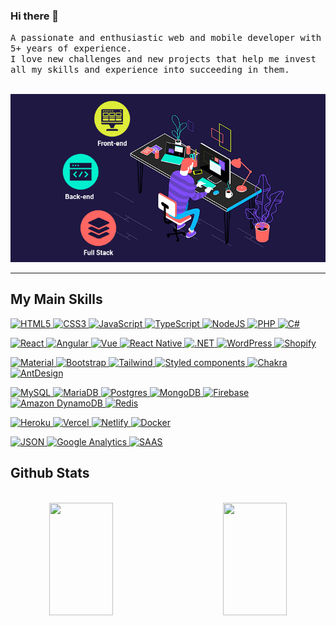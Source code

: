 ### Hi there 👋

<samp>
A passionate and enthusiastic web and mobile developer with 5+ years of experience.<br />
I love new challenges and new projects that help me invest all my skills and experience into succeeding in them.
</samp>
<br>
<br>

<p align="center">
  <img src="https://github.com/rising-dragon401/rising-dragon401/blob/main/Logo.gif" />
</p>

<hr />

## My Main Skills

<p>
  <a href="https://developer.mozilla.org/en-US/docs/Glossary/HTML5" rel="nofollow">
    <img alt="HTML5" src="https://img.shields.io/badge/HTML5-E34F26?style=for-the-badge&logo=html5&logoColor=white" data-canonical-src="https://img.shields.io/badge/HTML5-E34F26?style=for-the-badge&logo=html5&logoColor=white" style="max-width: 100%;"/>
  </a>
  <a href="https://developer.mozilla.org/en-US/docs/Web/CSS" rel="nofollow">
    <img alt="CSS3" src="https://img.shields.io/badge/CSS3-1572B6?style=for-the-badge&logo=css3&logoColor=white" data-canonical-src="https://img.shields.io/badge/CSS3-1572B6?style=for-the-badge&logo=css3&logoColor=white" style="max-width: 100%;"/>
  </a>
  <a href="https://developer.mozilla.org/en-US/docs/Web/JavaScript" rel="nofollow">
    <img alt="JavaScript" src="https://img.shields.io/badge/JavaScript-323330?style=for-the-badge&logo=javascript&logoColor=F7DF1E" data-canonical-src="https://img.shields.io/badge/JavaScript-323330?style=for-the-badge&logo=javascript&logoColor=F7DF1E" style="max-width: 100%;"/>
  </a>
  <a href="https://www.typescriptlang.org/" rel="nofollow">
    <img alt="TypeScript" src="https://img.shields.io/badge/TypeScript-007ACC?style=for-the-badge&logo=typescript&logoColor=white" data-canonical-src="https://img.shields.io/badge/TypeScript-007ACC?style=for-the-badge&logo=typescript&logoColor=white" style="max-width: 100%;"/>
  </a>
  <a href="https://nodejs.org/en/" rel="nofollow">
   <img alt="NodeJS" src="https://img.shields.io/badge/Node.js-339933?style=for-the-badge&logo=nodedotjs&logoColor=white" data-canonical-src="https://img.shields.io/badge/Node.js-339933?style=for-the-badge&logo=nodedotjs&logoColor=white" style="max-width: 100%;"/>
  </a>
  <a href="https://www.php.net/" rel="nofollow">
   <img alt="PHP" src="https://img.shields.io/badge/PHP-777BB4?style=for-the-badge&logo=php&logoColor=white" data-canonical-src="https://img.shields.io/badge/PHP-777BB4?style=for-the-badge&logo=php&logoColor=white" style="max-width: 100%;"/>
  </a>
  <a href="https://learn.microsoft.com/en-us/dotnet/csharp/tour-of-csharp/" rel="nofollow">
   <img alt="C#" src="https://img.shields.io/badge/C%23-239120?style=for-the-badge&logo=c-sharp&logoColor=white" data-canonical-src="	https://img.shields.io/badge/C%23-239120?style=for-the-badge&logo=c-sharp&logoColor=white" style="max-width: 100%;"/>
  </a>
</p>

<p>
  <a href="https://reactjs.org/" rel="nofollow">
    <img alt="React" src="https://img.shields.io/badge/React-20232A?style=for-the-badge&logo=react&logoColor=61DAFB" data-canonical-src="https://img.shields.io/badge/React-20232A?style=for-the-badge&logo=react&logoColor=61DAFB" style="max-width: 100%;"/>
  </a>
  <a href="https://angular.io/" rel="nofollow">
    <img alt="Angular" src="https://img.shields.io/badge/Angular-DD0031?style=for-the-badge&logo=angular&logoColor=white" data-canonical-src="https://img.shields.io/badge/Angular-DD0031?style=for-the-badge&logo=angular&logoColor=white" style="max-width: 100%;"/>
  </a>
  <a href="https://vuejs.org/" rel="nofollow">
    <img alt="Vue" src="https://img.shields.io/badge/Vue.js-35495E?style=for-the-badge&logo=vuedotjs&logoColor=4FC08D" data-canonical-src="https://img.shields.io/badge/Vue.js-35495E?style=for-the-badge&logo=vuedotjs&logoColor=4FC08D" style="max-width: 100%;"/>
  </a>
  <a href="https://reactnative.dev/" rel="nofollow">
    <img alt="React Native" src="https://img.shields.io/badge/react_native-%2320232a.svg?style=for-the-badge&logo=react&logoColor=%2361DAFB" data-canonical-src="https://img.shields.io/badge/react_native-%2320232a.svg?style=for-the-badge&logo=react&logoColor=%2361DAFB" style="max-width: 100%;"/>
  </a>
  <a href="https://dotnet.microsoft.com/" rel="nofollow">
    <img alt=".NET" src="https://img.shields.io/badge/.NET-512BD4?style=for-the-badge&logo=dotnet&logoColor=white" data-canonical-src="https://img.shields.io/badge/.NET-512BD4?style=for-the-badge&logo=dotnet&logoColor=white" style="max-width: 100%;"/>
  </a>
  <a href="https://wordpress.com/" rel="nofollow">
    <img alt="WordPress" src="https://img.shields.io/badge/Wordpress-21759B?style=for-the-badge&logo=wordpress&logoColor=white" data-canonical-src="https://img.shields.io/badge/Wordpress-21759B?style=for-the-badge&logo=wordpress&logoColor=white" style="max-width: 100%;"/>
  </a>
  <a href="https://www.shopify.com/" rel="nofollow">
    <img alt="Shopify" src="https://img.shields.io/badge/shopify-8DB543?style=for-the-badge&logo=Shopify&logoColor=white" data-canonical-src="https://img.shields.io/badge/shopify-8DB543?style=for-the-badge&logo=Shopify&logoColor=white" style="max-width: 100%;"/>
  </a>
</p>

<p>
  <a target="_blank" rel="noopener noreferrer" href="">
    <img src="https://img.shields.io/badge/Material%20UI-007FFF?style=for-the-badge&logo=mui&logoColor=white" alt="Material" data-canonical-src="https://img.shields.io/badge/Material%20UI-007FFF?style=for-the-badge&logo=mui&logoColor=white"/>
  </a>
  <a target="_blank" rel="noopener noreferrer" href="">
    <img src="https://img.shields.io/badge/Bootstrap-563D7C?style=for-the-badge&logo=bootstrap&logoColor=white" alt="Bootstrap" data-canonical-src="https://img.shields.io/badge/Bootstrap-563D7C?style=for-the-badge&logo=bootstrap&logoColor=white"/>
  </a>
  <a target="_blank" rel="noopener noreferrer" href="">
    <img src="https://img.shields.io/badge/Tailwind_CSS-38B2AC?style=for-the-badge&logo=tailwind-css&logoColor=white" alt="Tailwind" data-canonical-src="https://img.shields.io/badge/Tailwind_CSS-38B2AC?style=for-the-badge&logo=tailwind-css&logoColor=white"/>
  </a>
  <a target="_blank" rel="noopener noreferrer" href="">
    <img src="https://img.shields.io/badge/styled--components-DB7093?style=for-the-badge&logo=styled-components&logoColor=white" alt="Styled components" data-canonical-src="https://img.shields.io/badge/styled--components-DB7093?style=for-the-badge&logo=styled-components&logoColor=white"/>
  </a>
  <a target="_blank" rel="noopener noreferrer" href="">
    <img src="https://img.shields.io/badge/Chakra--UI-319795?style=for-the-badge&logo=chakra-ui&logoColor=white" alt="Chakra" data-canonical-src="https://img.shields.io/badge/Chakra--UI-319795?style=for-the-badge&logo=chakra-ui&logoColor=white"/>
  </a>
  <a target="_blank" rel="noopener noreferrer" href="">
    <img src="https://img.shields.io/badge/Ant%20Design-1890FF?style=for-the-badge&logo=antdesign&logoColor=white" alt="AntDesign" data-canonical-src="https://img.shields.io/badge/Ant%20Design-1890FF?style=for-the-badge&logo=antdesign&logoColor=white"/>
  </a>
</p>

<p>
  <a href="https://www.mysql.com/" rel="nofollow">
    <img alt="MySQL" src="https://img.shields.io/badge/MySQL-005C84?style=for-the-badge&logo=mysql&logoColor=white" data-canonical-src="https://img.shields.io/badge/MySQL-005C84?style=for-the-badge&logo=mysql&logoColor=white" style="max-width: 100%;"/>
  </a>
  <a href="https://mariadb.com/" rel="nofollow">
    <img alt="MariaDB" src="https://img.shields.io/badge/MariaDB-003545?style=for-the-badge&logo=mariadb&logoColor=white" data-canonical-src="https://img.shields.io/badge/MariaDB-003545?style=for-the-badge&logo=mariadb&logoColor=white" style="max-width: 100%;"/>
  </a>
  <a href="https://www.postgresql.org/" rel="nofollow">
    <img alt="Postgres" src="https://img.shields.io/badge/postgres-%23316192.svg?style=for-the-badge&logo=postgresql&logoColor=white" data-canonical-src="https://img.shields.io/badge/postgres-%23316192.svg?style=for-the-badge&logo=postgresql&logoColor=white" style="max-width: 100%;"/>
  </a>
  <a href="https://www.mongodb.com/" rel="nofollow">
    <img alt="MongoDB" src="https://img.shields.io/badge/MongoDB-4EA94B?style=for-the-badge&logo=mongodb&logoColor=white" data-canonical-src="https://img.shields.io/badge/MongoDB-4EA94B?style=for-the-badge&logo=mongodb&logoColor=white" style="max-width: 100%;"/>
  </a>
  <a href="https://firebase.google.com/" rel="nofollow">
    <img alt="Firebase" src="https://img.shields.io/badge/Firebase-039BE5?style=for-the-badge&logo=Firebase&logoColor=white" data-canonical-src="https://img.shields.io/badge/Firebase-039BE5?style=for-the-badge&logo=Firebase&logoColor=white" style="max-width: 100%;"/>
  </a>
  <a href="https://aws.amazon.com/dynamodb/" rel="nofollow">
    <img alt="Amazon DynamoDB" src="https://img.shields.io/badge/Amazon%20DynamoDB-4053D6?style=for-the-badge&logo=Amazon%20DynamoDB&logoColor=white" data-canonical-src="https://img.shields.io/badge/Amazon%20DynamoDB-4053D6?style=for-the-badge&logo=Amazon%20DynamoDB&logoColor=white" style="max-width: 100%;"/>
  </a>
  <a href="https://redis.io/" rel="nofollow">
    <img alt="Redis" src="https://img.shields.io/badge/redis-%23DD0031.svg?&style=for-the-badge&logo=redis&logoColor=white" data-canonical-src="https://img.shields.io/badge/redis-%23DD0031.svg?&style=for-the-badge&logo=redis&logoColor=white" style="max-width: 100%;"/>
  </a>
</p>

<p>
  <a target="_blank" rel="noopener noreferrer" href="">
    <img src="https://img.shields.io/badge/-Heroku-430098?style=flat&amp;logo=heroku" alt="Heroku" data-canonical-src="https://img.shields.io/badge/-Heroku-430098?style=flat&amp;logo=heroku" style="max-width: auto; height: 23px;"/>
  </a>
  <a target="_blank" rel="noopener noreferrer" href="">
    <img src="https://img.shields.io/badge/Vercel-000000?style=for-the-badge&logo=vercel&logoColor=white" alt="Vercel" data-canonical-src="https://img.shields.io/badge/Vercel-000000?style=for-the-badge&logo=vercel&logoColor=white" style="height:20px; max-width: auto; height: 23px;"/>
  </a>
  <a target="_blank" rel="noopener noreferrer" href="">
    <img src="https://img.shields.io/badge/-Netlify-00C7B7?style=for-the-badge&logo=netlify&logoColor=white" alt="Netlify" data-canonical-src="https://img.shields.io/badge/-Netlify-00C7B7?style=flat&amp;logo=netlify&amp;logoColor=white" style="max-width: auto; height: 23px;"/>
  </a>
  <a target="_blank" rel="noopener noreferrer" href="">
    <img src="https://img.shields.io/badge/Docker-100000?style=for-the-badge&logo=docker&logoColor=white" alt="Docker" data-canonical-src="https://img.shields.io/badge/Docker-100000?=flat&amp;logo=Docker&amp;logoColor=white" style="max-width: auto; height: 23px;"/>
  </a>
</p>

<p>
  <a target="_blank" rel="noopener noreferrer" href="">
    <img alt="JSON" src="https://img.shields.io/badge/json-5E5C5C?style=for-the-badge&logo=json&logoColor=white" data-canonical-src="https://img.shields.io/badge/json-5E5C5C?style=for-the-badge&logo=json&logoColor=white" style="max-width: auto; height: 23px;"/>
  </a>
  <a target="_blank" rel="noopener noreferrer" href="">
    <img alt="Google Analytics" src="https://img.shields.io/badge/Google%20Analytics-E37400?style=for-the-badge&logo=google%20analytics&logoColor=white" data-canonical-src="https://img.shields.io/badge/Google%20Analytics-E37400?style=for-the-badge&logo=google%20analytics&logoColor=white" style="max-width: auto; height: 23px;"/>
  </a>
  <a target="_blank" rel="noopener noreferrer" href="">
    <img alt="SAAS" src="https://img.shields.io/badge/Sass-CC6699?style=for-the-badge&logo=sass&logoColor=white" data-canonical-src="https://img.shields.io/badge/Sass-CC6699?style=for-the-badge&logo=sass&logoColor=white" style="max-width: auto; height: 23px;"/>
  </a>
</p>

## Github Stats

<br>
<div align=center>
  <a href="#" title="Go to Source">
    <img height="180em" align="left" width="45%" src="https://github-readme-stats.vercel.app/api?username=rising-dragon401&show_icons=true&theme=tokyonight&border_color=00dafb&include_all_commits=true"/>
  </a>
  <a href="#" title="Go to Source">
    <img height="180em" width="45%" align="right" src="http://github-readme-streak-stats.herokuapp.com?user=rising-dragon401&theme=tokyonight&border=00dafb&fire=DDB80F"/>
  </a>
</div>
